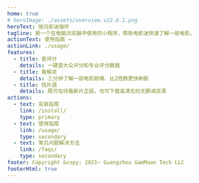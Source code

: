 ```yaml
---
home: true
# heroImage: ./assets/overview.v22.6.1.png
heroText: 伽马影迷插件
tagline: 是一个在电脑浏览器中使用的小程序，帮助电影迷快速了解一部电影。
actionText: 使用指南 →
actionLink: ./usage/
features:
  - title: 查评分
    details: 一键查大众评分和专业评分数据
  - title: 看解说
    details: 三分钟了解一部电影剧情、比2倍数更快刷剧
  - title: 找片源
    details: 既可在线看新片正版，也可下载高清无码无删减资源
actions:
  - text: 安装指南
    link: /install/
    type: primary
  - text: 使用指南
    link: /usage/
    type: secondary
  - text: 常见问题解决方法
    link: /faqs/
    type: secondary
footer: Copyright &copy; 2021~ Guangzhou GamMaan Tech LLC
footerHtml: true
---
```

